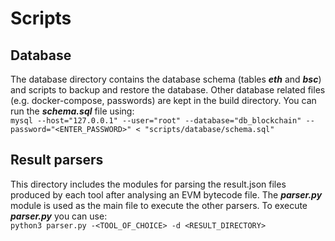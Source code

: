 # Scripts

## Database
The database directory contains the database schema (tables ***eth*** and ***bsc***) and  scripts to backup and restore the database. Other database related files (e.g. docker-compose, passwords) are kept in the build directory.
You can run the ***schema.sql*** file using: <br>
`mysql --host="127.0.0.1" --user="root" --database="db_blockchain" --password="<ENTER_PASSWORD>" < "scripts/database/schema.sql"`

## Result parsers
This directory includes the modules for parsing the result.json files produced by each
tool after analysing an EVM bytecode file. The ***parser.py*** module is used as the main 
file to execute the other parsers. To execute ***parser.py*** you can use: <br>
`python3 parser.py -<TOOL_OF_CHOICE> -d <RESULT_DIRECTORY>`